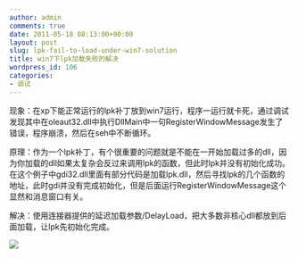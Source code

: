 ```yaml
---
author: admin
comments: true
date: 2011-05-18 08:13:00+00:00
layout: post
slug: lpk-fail-to-load-under-win7-solution
title: win7下lpk加载失败的解决
wordpress_id: 106
categories:
- 调试
---
```


现象：在xp下能正常运行的lpk补丁放到win7运行，程序一运行就卡死，通过调试发现其中在oleaut32.dll中执行DllMain中一句RegisterWindowMessage发生了错误，程序崩溃，然后在seh中不断循环。


原理：作为一个lpk补丁，有个很重要的问题就是不能在一开始加载过多的dll，因为你加载的dll如果太复杂会反过来调用lpk的函数，但此时lpk并没有初始化成功。在这个例子中gdi32.dll里面有部分代码是加载lpk.dll，然后寻找lpk的几个函数的地址，此时gdi并没有完成初始化，但是后面运行RegisterWindowMessage这个显然和消息窗口有关。




解决：使用连接器提供的延迟加载参数/DelayLoad，把大多数非核心dll都放到后面加载，让lpk先初始化完成。




![](https://blogger.googleusercontent.com/tracker/3559482437792289304-306681863246222076?l=cctvsmg.blogspot.com)
